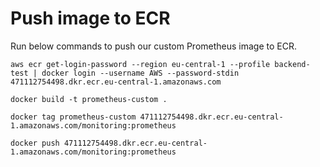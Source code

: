 # Push image to ECR
Run below commands to push our custom Prometheus image to ECR.
```
aws ecr get-login-password --region eu-central-1 --profile backend-test | docker login --username AWS --password-stdin 471112754498.dkr.ecr.eu-central-1.amazonaws.com
```

```
docker build -t prometheus-custom .
```

```
docker tag prometheus-custom 471112754498.dkr.ecr.eu-central-1.amazonaws.com/monitoring:prometheus
```

```
docker push 471112754498.dkr.ecr.eu-central-1.amazonaws.com/monitoring:prometheus
```